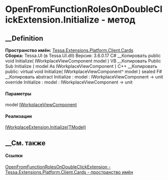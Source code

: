 # OpenFromFunctionRolesOnDoubleClickExtension.Initialize - метод
##  __Definition
 **Пространство имён:**
[Tessa.Extensions.Platform.Client.Cards](N_Tessa_Extensions_Platform_Client_Cards.htm)  
 **Сборка:** Tessa.UI (в Tessa.UI.dll) Версия: 3.6.0.17
C# __Копировать
     public void Initialize(
    	IWorkplaceViewComponent model
    )
VB __Копировать
     Public Sub Initialize ( 
    	model As IWorkplaceViewComponent
    )
C++ __Копировать
     public:
    virtual void Initialize(
    	IWorkplaceViewComponent^ model
    ) sealed
F# __Копировать
     abstract Initialize : 
            model : IWorkplaceViewComponent -> unit 
    override Initialize : 
            model : IWorkplaceViewComponent -> unit 
#### Параметры
model [IWorkplaceViewComponent](T_Tessa_UI_Views_IWorkplaceViewComponent.htm)
#### Реализации
[IWorkplaceExtension<TModel>.Initialize(TModel)](M_Tessa_UI_Views_Extensions_IWorkplaceExtension_1_Initialize.htm)  
##  __См. также
#### Ссылки
[OpenFromFunctionRolesOnDoubleClickExtension -
](T_Tessa_Extensions_Platform_Client_Cards_OpenFromFunctionRolesOnDoubleClickExtension.htm)
[Tessa.Extensions.Platform.Client.Cards - пространство
имён](N_Tessa_Extensions_Platform_Client_Cards.htm)
